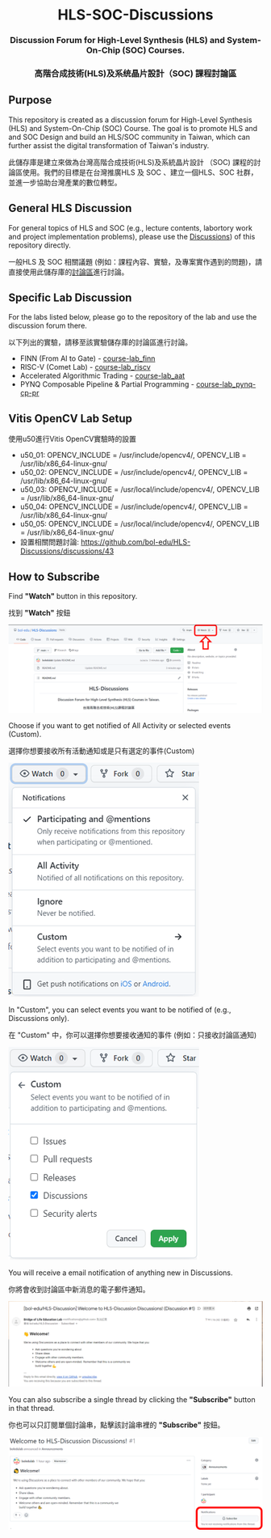 <h1 align="center">HLS-SOC-Discussions</h1>

<h3 align="center">Discussion Forum for High-Level Synthesis (HLS) and System-On-Chip (SOC) Courses.</h3>

<h3 align="center">高階合成技術(HLS)及系统晶片設計（SOC) 課程討論區</h3>

## Purpose

This repository is created as a discussion forum for High-Level Synthesis (HLS) and System-On-Chip (SOC) Course. The goal is to promote HLS and and SOC Design and build an HLS/SOC community in Taiwan, which can further assist the digital transformation of Taiwan's industry.

此儲存庫是建立來做為台灣高階合成技術(HLS)及系統晶片設計 （SOC) 課程的討論區使用。我們的目標是在台灣推廣HLS 及 SOC 、建立一個HLS、SOC 社群，並進一步協助台灣產業的數位轉型。



## General HLS Discussion

For general topics of HLS and SOC (e.g., lecture contents, labortory work and  project implementation problems), please use the [Discussions]([https://github.com/bol-edu/HLS-SOC-Discussions/discussions)) of this repository directly.

一般HLS 及 SOC 相關議題 (例如：課程內容、實驗，及專案實作遇到的問題)，請直接使用此儲存庫的[討論區](https://github.com/bol-edu/HLS-SOC-Discussions/discussions)進行討論。



## Specific Lab Discussion

For the labs listed below, please go to the repository of the lab and use the discussion forum there.

以下列出的實驗，請移至該實驗儲存庫的討論區進行討論。

* FINN (From AI to Gate) - [course-lab_finn](https://github.com/bol-edu/course-lab_finn/discussions)
* RISC-V (Comet Lab) - [course-lab_riscv](https://github.com/bol-edu/course-lab_riscv/discussions)
* Accelerated Algorithmic Trading - [course-lab_aat](https://github.com/bol-edu/course-lab_aat/discussions)
* PYNQ Composable Pipeline & Partial Programming - [course-lab_pynq-cp-pr](https://github.com/bol-edu/course-lab_pynq-cp-pr/discussions)

## Vitis OpenCV Lab Setup

使用u50進行Vitis OpenCV實驗時的設置
* u50_01: OPENCV_INCLUDE = /usr/include/opencv4/, OPENCV_LIB = /usr/lib/x86_64-linux-gnu/
* u50_02: OPENCV_INCLUDE = /usr/include/opencv4/, OPENCV_LIB = /usr/lib/x86_64-linux-gnu/
* u50_03: OPENCV_INCLUDE = /usr/local/include/opencv4/, OPENCV_LIB = /usr/lib/x86_64-linux-gnu/
* u50_04: OPENCV_INCLUDE = /usr/include/opencv4/, OPENCV_LIB = /usr/lib/x86_64-linux-gnu/
* u50_05: OPENCV_INCLUDE = /usr/local/include/opencv4/, OPENCV_LIB = /usr/lib/x86_64-linux-gnu/
* 設置相關問題討論: https://github.com/bol-edu/HLS-Discussions/discussions/43

## How to Subscribe

Find **"Watch"** button in this repository.

找到 **"Watch"** 按鈕

![](./images/watch.png)

Choose if you want to get notified of All Activity or selected events (Custom).

選擇你想要接收所有活動通知或是只有選定的事件(Custom)

![](./images/all_custom.png)

In "Custom", you can select events you want to be notified of (e.g., Discussions only).

在 "Custom" 中，你可以選擇你想要接收通知的事件 (例如：只接收討論區通知)

![](./images/custom.png)

You will receive a email notification of anything new in Discussions.

你將會收到討論區中新消息的電子郵件通知。

![](./images/email.png)

You can also subscribe a single thread by clicking the **"Subscribe"** button in that thread.

你也可以只訂閱單個討論串，點擊該討論串裡的 **"Subscribe"** 按鈕。

![](./images/single.png)
